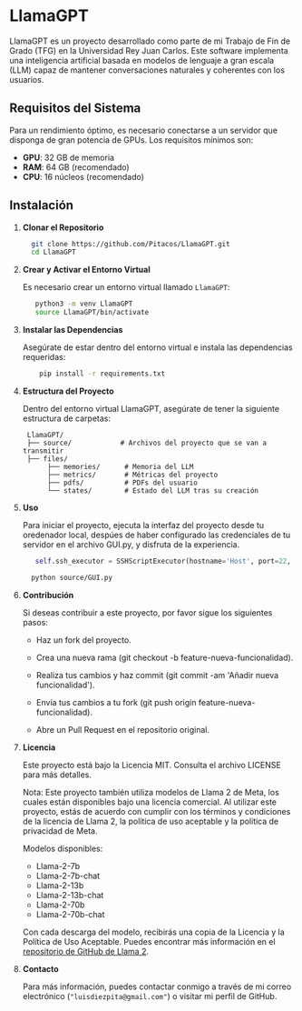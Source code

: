 # LlamaGPT

LlamaGPT es un proyecto desarrollado como parte de mi Trabajo de Fin de Grado (TFG) en la Universidad Rey Juan Carlos. Este software implementa una inteligencia artificial basada en modelos de lenguaje a gran escala (LLM) capaz de mantener conversaciones naturales y coherentes con los usuarios.

## Requisitos del Sistema

Para un rendimiento óptimo, es necesario conectarse a un servidor que disponga de gran potencia de GPUs. Los requisitos mínimos son:

- **GPU**: 32 GB de memoria
- **RAM**: 64 GB (recomendado)
- **CPU**: 16 núcleos (recomendado)

## Instalación

1. **Clonar el Repositorio**


    ```bash
      git clone https://github.com/Pitacos/LlamaGPT.git
      cd LlamaGPT
    ```

3. **Crear y Activar el Entorno Virtual**


    Es necesario crear un entorno virtual llamado `LlamaGPT`:

    ```bash
       python3 -m venv LlamaGPT
       source LlamaGPT/bin/activate
    ```    

4. **Instalar las Dependencias**


    Asegúrate de estar dentro del entorno virtual e instala las dependencias requeridas:

    ```bash
        pip install -r requirements.txt
    ```

6. **Estructura del Proyecto**


    Dentro del entorno virtual LlamaGPT, asegúrate de tener la siguiente estructura de carpetas:

        LlamaGPT/
        ├── source/            # Archivos del proyecto que se van a transmitir
        ├── files/
             ├── memories/      # Memoria del LLM
             ├── metrics/       # Métricas del proyecto
             ├── pdfs/          # PDFs del usuario
             └── states/        # Estado del LLM tras su creación
        
6. **Uso**
 
  
      Para iniciar el proyecto, ejecuta la interfaz del proyecto desde tu oredenador local, despúes de haber configurado las credenciales de tu servidor
       en el archivo GUI.py, y disfruta de la experiencia.
   
   ```python
      self.ssh_executor = SSHScriptExecutor(hostname='Host', port=22, username='user', password='password')
    ```
    ```bash
      python source/GUI.py
    ```

6. **Contribución**


    Si deseas contribuir a este proyecto, por favor sigue los siguientes pasos:
      
      - Haz un fork del proyecto.
   
      - Crea una nueva rama (git checkout -b feature-nueva-funcionalidad).
      
      - Realiza tus cambios y haz commit (git commit -am 'Añadir nueva funcionalidad').
   
      - Envía tus cambios a tu fork (git push origin feature-nueva-funcionalidad).
   
      - Abre un Pull Request en el repositorio original.



8. **Licencia**
 
  
   Este proyecto está bajo la Licencia MIT. Consulta el archivo LICENSE para más detalles.

   Nota: Este proyecto también utiliza modelos de Llama 2 de Meta, los cuales están disponibles bajo una licencia comercial. Al utilizar este proyecto, estás de acuerdo con cumplir con         los términos y condiciones de la licencia de Llama 2, la política de uso aceptable y la política de privacidad de Meta.
    
    Modelos disponibles:
    
    - Llama-2-7b
    - Llama-2-7b-chat
    - Llama-2-13b
    - Llama-2-13b-chat
    - Llama-2-70b
    - Llama-2-70b-chat
   
    Con cada descarga del modelo, recibirás una copia de la Licencia y la Política de Uso Aceptable.
    Puedes encontrar más información en el [repositorio de GitHub de Llama 2](https://github.com/facebookresearch/llama).


8. **Contacto**


   Para más información, puedes contactar conmigo a través de mi correo electrónico (`"luisdiezpita@gmail.com"`) o visitar mi perfil de GitHub.
